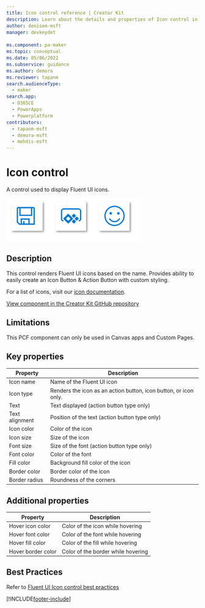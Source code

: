 ```yaml
---
title: Icon control reference | Creator Kit
description: Learn about the details and properties of Icon control in the Creator Kit.
author: denisem-msft
manager: devkeydet

ms.component: pa-maker
ms.topic: conceptual
ms.date: 05/06/2022
ms.subservice: guidance
ms.author: demora
ms.reviewer: tapanm
search.audienceType: 
  - maker
search.app: 
  - D365CE
  - PowerApps
  - Powerplatform
contributors:
  - tapanm-msft
  - demora-msft
  - mehdis-msft
---
```

# Icon control

A control used to display Fluent UI icons.

![Icon control](media/icon.png "Icon control")

## Description

This control renders Fluent UI icons based on the name. Provides ability to easily create an Icon Button & Action Button with custom styling.

For a list of icons, visit our [icon documentation](https://developer.microsoft.com/fluentui#/styles/web/icons).

[View component in the Creator Kit GitHub repository](https://github.com/microsoft/powercat-creator-kit/tree/main/CreatorKitCore/SolutionPackage/Controls/cat_PowerCAT.Icon)

## Limitations
This PCF component can only be used in Canvas apps and Custom Pages.


## Key properties

| Property | Description |
| -------- | ----------- |
| Icon name | Name of the Fluent UI icon |
| Icon type | Renders the icon as an action button, icon button, or icon only. |
| Text | Text displayed (action button type only) |
| Text alignment | Position of the text (action button type only) |
| Icon color | Color of the icon |
| Icon size | Size of the icon |
| Font size | Size of the font (action button type only) |
| Font color | Color of the font |
| Fill color | Background fill color of the icon |
| Border color | Border color of the icon |
| Border radius | Roundness of the corners |

## Additional properties

| Property | Description |
| -------- | ----------- |
| Hover icon color | Color of the icon while hovering |
| Hover font color | Color of the font while hovering |
| Hover fill color | Color of the fill while hovering |
| Hover border color | Color of the border while hovering |

## Best Practices
Refer to [Fluent UI Icon control best practices](https://developer.microsoft.com/fluentui#/controls/web/contextmenu)

[!INCLUDE[footer-include](../../includes/footer-banner.md)]